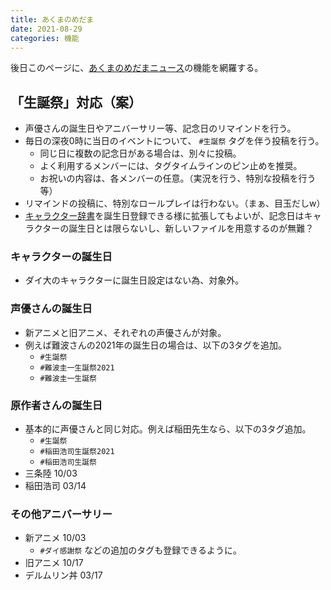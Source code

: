 ```yaml
---
title: あくまのめだま
date: 2021-08-29
categories: 機能
---
```


後日このページに、[あくまのめだまニュース](https://mstdn.delmulin.com/@news)の機能を網羅する。

## 「生誕祭」対応（案）

- 声優さんの誕生日やアニバーサリー等、記念日のリマインドを行う。
- 毎日の深夜0時に当日のイベントについて、 `#生誕祭` タグを伴う投稿を行う。
  - 同じ日に複数の記念日がある場合は、別々に投稿。
  - よく利用するメンバーには、タグタイムラインのピン止めを推奨。
  - お祝いの内容は、各メンバーの任意。（実況を行う、特別な投稿を行う等）
- リマインドの投稿に、特別なロールプレイは行わない。（まぁ、目玉だしw）
- [キャラクター辞書](https://docs.google.com/spreadsheets/d/1zNT92j3yds2Rra1xt9wlRP_3baIuXiQ8VHio5bLlC58/edit#gid=0)を誕生日登録できる様に拡張してもよいが、記念日はキャラクターの誕生日とは限らないし、新しいファイルを用意するのが無難？

### キャラクターの誕生日

- ダイ大のキャラクターに誕生日設定はない為、対象外。

### 声優さんの誕生日

- 新アニメと旧アニメ、それぞれの声優さんが対象。
- 例えば難波さんの2021年の誕生日の場合は、以下の3タグを追加。
  - `#生誕祭`
  - `#難波圭一生誕祭2021`
  - `#難波圭一生誕祭`

### 原作者さんの誕生日

- 基本的に声優さんと同じ対応。例えば稲田先生なら、以下の3タグ追加。
  - `#生誕祭`
  - `#稲田浩司生誕祭2021`
  - `#稲田浩司生誕祭`
- 三条陸 10/03
- 稲田浩司 03/14

### その他アニバーサリー

- 新アニメ 10/03
  - `#ダイ感謝祭` などの追加のタグも登録できるように。
- 旧アニメ 10/17
- デルムリン丼 03/17
